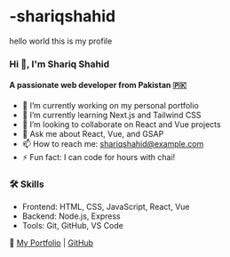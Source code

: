 # -shariqshahid
hello world this is my profile
### Hi 👋, I'm Shariq Shahid
#### A passionate web developer from Pakistan 🇵🇰

- 🔭 I’m currently working on my personal portfolio
- 🌱 I’m currently learning Next.js and Tailwind CSS
- 👯 I’m looking to collaborate on React and Vue projects
- 💬 Ask me about React, Vue, and GSAP
- 📫 How to reach me: shariqshahid@example.com
- ⚡ Fun fact: I can code for hours with chai!

### 🛠️ Skills
- Frontend: HTML, CSS, JavaScript, React, Vue
- Backend: Node.js, Express
- Tools: Git, GitHub, VS Code

📌 [My Portfolio](https://yourportfolio.com) | [GitHub](https://github.com/shariqshahid)
